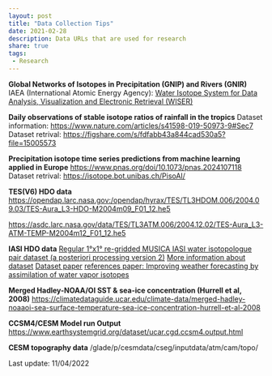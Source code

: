 ```yaml
---
layout: post
title: "Data Collection Tips"
date: 2021-02-28
description: Data URLs that are used for research
share: true
tags:
 - Research
---
```


**Global Networks of Isotopes in Precipitation (GNIP) and Rivers (GNIR)**
IAEA (International Atomic Energy Agency): [Water Isotope System for Data Analysis, Visualization and Electronic Retrieval (WISER)](http://www-naweb.iaea.org/napc/ih/IHS_resources_isohis.html)

**Daily observations of stable isotope ratios of rainfall in the tropics**
Dataset information:
<https://www.nature.com/articles/s41598-019-50973-9#Sec7>
Dataset retrival:
<https://figshare.com/s/fdfabb43a844cad530a5?file=15005573>

**Precipitation isotope time series predictions from machine learning applied in Europe**
<https://www.pnas.org/doi/10.1073/pnas.2024107118>
Dataset retrival:
<https://isotope.bot.unibas.ch/PisoAI/>

**TES(V6) HDO data**
<https://opendap.larc.nasa.gov:/opendap/hyrax/TES/TL3HDOM.006/2004.09.03/TES-Aura_L3-HDO-M2004m09_F01_12.he5>

<https://asdc.larc.nasa.gov/data/TES/TL3ATM.006/2004.12.02/TES-Aura_L3-ATM-TEMP-M2004m12_F01_12.he5>

**IASI HDO data**
[Regular 1°x1° re-gridded MUSICA IASI water isotopologue pair dataset (a posteriori processing version 2)](https://radar.kit.edu/radar/en/dataset/eIgWmcoTbvouxnmm#)
[More information about dataset](https://www.imk-asf.kit.edu/english/musica-iasi-h2oiso-v2.php)
[Dataset paper](https://essd.copernicus.org/articles/13/5273/2021/#section5)
[references paper: Improving weather forecasting by assimilation of water vapor isotopes](https://www.nature.com/articles/s41598-021-97476-0#additional-information)

**Merged Hadley-NOAA/OI SST & sea-ice concentration (Hurrell et al, 2008)**
<https://climatedataguide.ucar.edu/climate-data/merged-hadley-noaaoi-sea-surface-temperature-sea-ice-concentration-hurrell-et-al-2008>

**CCSM4/CESM Model run Output**
<https://www.earthsystemgrid.org/dataset/ucar.cgd.ccsm4.output.html>

**CESM topography data**
/glade/p/cesmdata/cseg/inputdata/atm/cam/topo/

Last update: 11/04/2022
